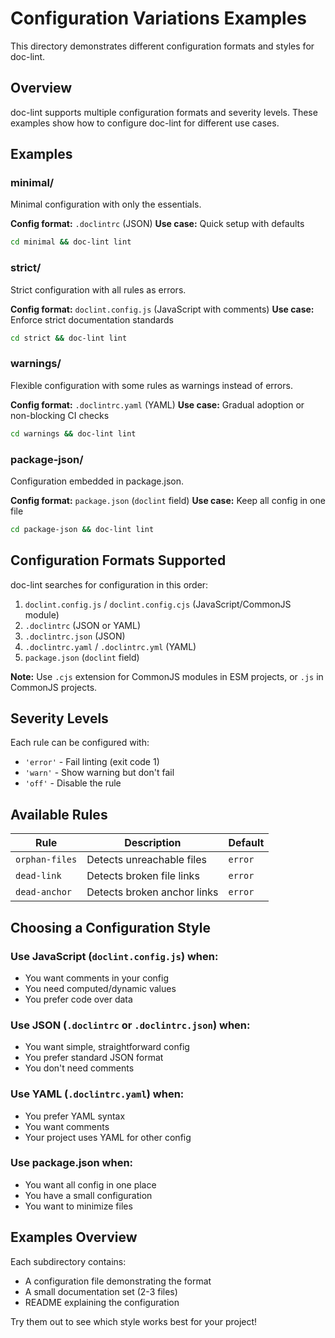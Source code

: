# Configuration Variations Examples

This directory demonstrates different configuration formats and styles for doc-lint.

## Overview

doc-lint supports multiple configuration formats and severity levels. These examples show how to configure doc-lint for different use cases.

## Examples

### minimal/

Minimal configuration with only the essentials.

**Config format:** `.doclintrc` (JSON)
**Use case:** Quick setup with defaults

```bash
cd minimal && doc-lint lint
```

### strict/

Strict configuration with all rules as errors.

**Config format:** `doclint.config.js` (JavaScript with comments)
**Use case:** Enforce strict documentation standards

```bash
cd strict && doc-lint lint
```

### warnings/

Flexible configuration with some rules as warnings instead of errors.

**Config format:** `.doclintrc.yaml` (YAML)
**Use case:** Gradual adoption or non-blocking CI checks

```bash
cd warnings && doc-lint lint
```

### package-json/

Configuration embedded in package.json.

**Config format:** `package.json` (`doclint` field)
**Use case:** Keep all config in one file

```bash
cd package-json && doc-lint lint
```

## Configuration Formats Supported

doc-lint searches for configuration in this order:

1. `doclint.config.js` / `doclint.config.cjs` (JavaScript/CommonJS module)
2. `.doclintrc` (JSON or YAML)
3. `.doclintrc.json` (JSON)
4. `.doclintrc.yaml` / `.doclintrc.yml` (YAML)
5. `package.json` (`doclint` field)

**Note:** Use `.cjs` extension for CommonJS modules in ESM projects, or `.js` in CommonJS projects.

## Severity Levels

Each rule can be configured with:
- `'error'` - Fail linting (exit code 1)
- `'warn'` - Show warning but don't fail
- `'off'` - Disable the rule

## Available Rules

| Rule | Description | Default |
|------|-------------|---------|
| `orphan-files` | Detects unreachable files | `error` |
| `dead-link` | Detects broken file links | `error` |
| `dead-anchor` | Detects broken anchor links | `error` |

## Choosing a Configuration Style

### Use JavaScript (`doclint.config.js`) when:
- You want comments in your config
- You need computed/dynamic values
- You prefer code over data

### Use JSON (`.doclintrc` or `.doclintrc.json`) when:
- You want simple, straightforward config
- You prefer standard JSON format
- You don't need comments

### Use YAML (`.doclintrc.yaml`) when:
- You prefer YAML syntax
- You want comments
- Your project uses YAML for other config

### Use package.json when:
- You want all config in one place
- You have a small configuration
- You want to minimize files

## Examples Overview

Each subdirectory contains:
- A configuration file demonstrating the format
- A small documentation set (2-3 files)
- README explaining the configuration

Try them out to see which style works best for your project!
